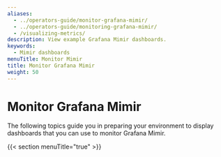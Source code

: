 ```yaml
---
aliases:
  - ../operators-guide/monitor-grafana-mimir/
  - ../operators-guide/monitoring-grafana-mimir/
  - /visualizing-metrics/
description: View example Grafana Mimir dashboards.
keywords:
  - Mimir dashboards
menuTitle: Monitor Mimir
title: Monitor Grafana Mimir
weight: 50
---
```


# Monitor Grafana Mimir

The following topics guide you in preparing your environment to display dashboards that you can use to monitor Grafana Mimir.

{{< section menuTitle="true" >}}
